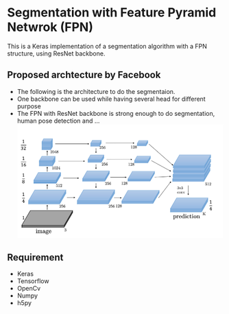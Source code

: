 # Segmentation with Feature Pyramid Netwrok (FPN)
This is a Keras implementation of a segmentation algorithm with a FPN structure, using ResNet backbone. 
## Proposed archtecture by Facebook
- The following is the architecture to do the segmentaion. 
- One backbone can be used while having several head for different purpose
- The FPN with ResNet backbone is strong enough to do segmentation, human pose detection and ...
![image](https://github.com/nimahamidi/Segmentation_with_FPN/blob/master/Segmentation_FPN.png)
## Requirement
- Keras
- Tensorflow
- OpenCv
- Numpy
- h5py

